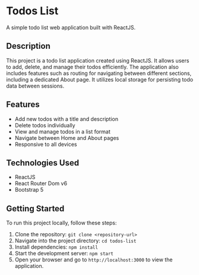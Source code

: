 # Todos List

A simple todo list web application built with ReactJS.

## Description

This project is a todo list application created using ReactJS. It allows users to add, delete, and manage their todos efficiently. The application also includes features such as routing for navigating between different sections, including a dedicated About page. It utilizes local storage for persisting todo data between sessions.

## Features

- Add new todos with a title and description
- Delete todos individually
- View and manage todos in a list format
- Navigate between Home and About pages
- Responsive to all devices

## Technologies Used

- ReactJS
- React Router Dom v6
- Bootstrap 5

## Getting Started

To run this project locally, follow these steps:

1. Clone the repository: `git clone <repository-url>`
2. Navigate into the project directory: `cd todos-list`
3. Install dependencies: `npm install`
4. Start the development server: `npm start`
5. Open your browser and go to `http://localhost:3000` to view the application.